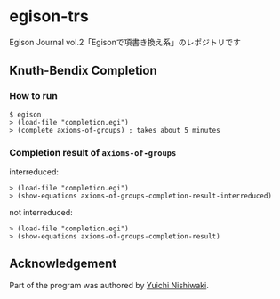 # egison-trs

Egison Journal vol.2「Egisonで項書き換え系」のレポジトリです

## Knuth-Bendix Completion
### How to run
```
$ egison
> (load-file "completion.egi")
> (complete axioms-of-groups) ; takes about 5 minutes
```

### Completion result of `axioms-of-groups`
interreduced:
```
> (load-file "completion.egi")
> (show-equations axioms-of-groups-completion-result-interreduced)
```

not interreduced:
```
> (load-file "completion.egi")
> (show-equations axioms-of-groups-completion-result)
```

## Acknowledgement
Part of the program was authored by [Yuichi Nishiwaki](https://github.com/nyuichi).
